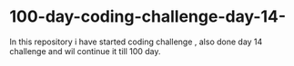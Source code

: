 # 100-day-coding-challenge-day-14-
In this repository i have started coding challenge , also done day 14 challenge and wil continue it till 100 day.
